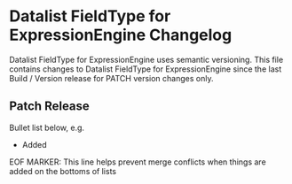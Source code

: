 # Datalist FieldType for ExpressionEngine Changelog

Datalist FieldType for ExpressionEngine uses semantic versioning. This file contains changes to Datalist FieldType for ExpressionEngine since the last Build / Version release for PATCH version changes only.

## Patch Release

Bullet list below, e.g.
   - Added <new feature>


EOF MARKER: This line helps prevent merge conflicts when things are
added on the bottoms of lists
